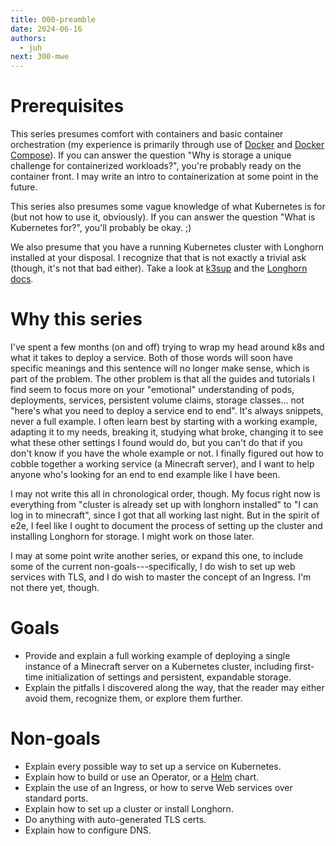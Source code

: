 ```yaml
---
title: 000-preamble
date: 2024-06-16
authors:
  - juh
next: 300-mwe
---
```

# Prerequisites

This series presumes comfort with containers and basic container orchestration (my experience is primarily through use of [Docker](https://docs.docker.com/engine/install/) and [Docker Compose](https://docs.docker.com/compose/)). If you can answer the question "Why is storage a unique challenge for containerized workloads?", you're probably ready on the container front. I may write an intro to containerization at some point in the future.

This series also presumes some vague knowledge of what Kubernetes is for (but not how to use it, obviously). If you can answer the question "What is Kubernetes for?", you'll probably be okay. ;)

We also presume that you have a running Kubernetes cluster with Longhorn installed at your disposal. I recognize that that is not exactly a trivial ask (though, it's not that bad either). Take a look at [k3sup](https://github.com/alexellis/k3sup) and the [Longhorn docs](https://longhorn.io/docs/1.6.2/deploy/install/install-with-kubectl/).

# Why this series

I've spent a few months (on and off) trying to wrap my head around k8s and what it takes to deploy a service. Both of those words will soon have specific meanings and this sentence will no longer make sense, which is part of the problem. The other problem is that all the guides and tutorials I find seem to focus more on your "emotional" understanding of pods, deployments, services, persistent volume claims, storage classes... not "here's what you need to deploy a service end to end". It's always snippets, never a full example. I often learn best by starting with a working example, adapting it to my needs, breaking it, studying what broke, changing it to see what these other settings I found would do, but you can't do that if you don't know if you have the whole example or not. I finally figured out how to cobble together a working service (a Minecraft server), and I want to help anyone who's looking for an end to end example like I have been.

I may not write this all in chronological order, though. My focus right now is everything from "cluster is already set up with longhorn installed" to "I can log in to minecraft", since I got that all working last night. But in the spirit of e2e, I feel like I ought to document the process of setting up the cluster and installing Longhorn for storage. I might work on those later.

I may at some point write another series, or expand this one, to include some of the current non-goals---specifically, I do wish to set up web services with TLS, and I do wish to master the concept of an Ingress. I'm not there yet, though.

# Goals

- Provide and explain a full working example of deploying a single instance of a Minecraft server on a Kubernetes cluster, including first-time initialization of settings and persistent, expandable storage.
- Explain the pitfalls I discovered along the way, that the reader may either avoid them, recognize them, or explore them further.

# Non-goals

- Explain every possible way to set up a service on Kubernetes.
- Explain how to build or use an Operator, or a [Helm](https://helm.sh/docs/intro/install/) chart.
- Explain the use of an Ingress, or how to serve Web services over standard ports.
- Explain how to set up a cluster or install Longhorn.
- Do anything with auto-generated TLS certs.
- Explain how to configure DNS.